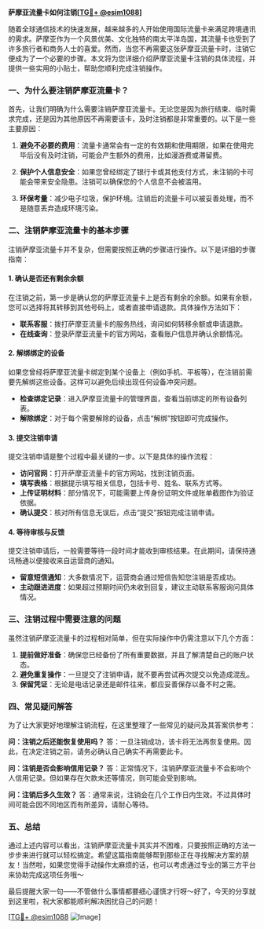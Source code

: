 **萨摩亚流量卡如何注销[[TG💪+ @esim1088](https://t.me/s/esim1088)]**

随着全球通信技术的快速发展，越来越多的人开始使用国际流量卡来满足跨境通讯的需求。萨摩亚作为一个风景优美、文化独特的南太平洋岛国，其流量卡也受到了许多旅行者和商务人士的喜爱。然而，当您不再需要这张萨摩亚流量卡时，注销它便成为了一个必要的步骤。本文将为您详细介绍萨摩亚流量卡注销的具体流程，并提供一些实用的小贴士，帮助您顺利完成注销操作。

### 一、为什么要注销萨摩亚流量卡？

首先，让我们明确为什么需要注销萨摩亚流量卡。无论您是因为旅行结束、临时需求完成，还是因为其他原因不再需要该卡，及时注销都是非常重要的。以下是一些主要原因：

1. **避免不必要的费用**：流量卡通常会有一定的有效期和使用期限，如果在使用完毕后没有及时注销，可能会产生额外的费用，比如漫游费或滞留费。
   
2. **保护个人信息安全**：如果您曾经绑定了银行卡或其他支付方式，未注销的卡可能会带来安全隐患。注销可以确保您的个人信息不会被滥用。

3. **环保考量**：减少电子垃圾，保护环境。注销后的流量卡可以被妥善处理，而不是随意丢弃造成环境污染。

### 二、注销萨摩亚流量卡的基本步骤

注销萨摩亚流量卡并不复杂，但需要按照正确的步骤进行操作。以下是详细的步骤指南：

#### 1. 确认是否还有剩余余额

在注销之前，第一步是确认您的萨摩亚流量卡上是否有剩余的余额。如果有余额，您可以选择将其转移到其他号码上，或者直接申请退款。具体操作方法如下：

- **联系客服**：拨打萨摩亚流量卡的服务热线，询问如何转移余额或申请退款。
- **在线查询**：登录萨摩亚流量卡的官方网站，查看账户信息并确认余额情况。

#### 2. 解绑绑定的设备

如果您曾经将萨摩亚流量卡绑定到某个设备上（例如手机、平板等），在注销前需要先解绑这些设备。这样可以避免后续出现任何设备冲突问题。

- **检查绑定记录**：进入萨摩亚流量卡的管理界面，查看当前绑定的所有设备列表。
- **解除绑定**：对于每个需要解除的设备，点击“解绑”按钮即可完成操作。

#### 3. 提交注销申请

提交注销申请是整个过程中最关键的一步。以下是具体的操作流程：

- **访问官网**：打开萨摩亚流量卡的官方网站，找到注销页面。
- **填写表格**：根据提示填写相关信息，包括卡号、姓名、联系方式等。
- **上传证明材料**：部分情况下，可能需要上传身份证明文件或账单截图作为验证依据。
- **确认提交**：核对所有信息无误后，点击“提交”按钮完成注销申请。

#### 4. 等待审核与反馈

提交注销申请后，一般需要等待一段时间才能收到审核结果。在此期间，请保持通讯畅通以便接收来自运营商的通知。

- **留意短信通知**：大多数情况下，运营商会通过短信告知您注销是否成功。
- **主动跟进进度**：如果超过预期时间仍未收到回复，建议主动联系客服询问具体情况。

### 三、注销过程中需要注意的问题

虽然注销萨摩亚流量卡的过程相对简单，但在实际操作中仍需注意以下几个方面：

1. **提前做好准备**：确保您已经备份了所有重要数据，并且了解清楚自己的账户状态。
2. **避免重复操作**：一旦提交了注销申请，就不要再尝试再次提交以免造成混乱。
3. **保留凭证**：无论是电话记录还是邮件往来，都应妥善保存以备不时之需。

### 四、常见疑问解答

为了让大家更好地理解注销流程，在这里整理了一些常见的疑问及其答案供参考：

**问：注销之后还能恢复使用吗？**
答：一旦注销成功，该卡将无法再恢复使用。因此，在决定注销之前，请务必确认自己确实不再需要此卡。

**问：注销是否会影响信用记录？**
答：正常情况下，注销萨摩亚流量卡不会影响个人信用记录。但如果存在欠款未还等情况，则可能会受到影响。

**问：注销后多久生效？**
答：通常来说，注销会在几个工作日内生效。不过具体时间可能会因不同地区而有所差异，请耐心等待。

### 五、总结

通过上述内容可以看出，注销萨摩亚流量卡其实并不困难，只要按照正确的方法一步步来进行就可以轻松搞定。希望这篇指南能够帮到那些正在寻找解决方案的朋友！当然啦，如果您觉得手动操作太麻烦的话，也可以考虑通过专业的第三方平台来协助完成这项任务哦～

最后提醒大家一句——不管做什么事情都要细心谨慎才行呀～好了，今天的分享就到这里啦，祝大家都能顺利解决困扰自己的问题！

[[TG💪+ @esim1088](https://t.me/s/esim1088) ![Image](https://i.postimg.cc/4NQfJmqS/Snipaste-2025-05-13-00-14-12.png)]